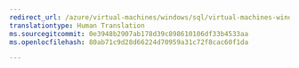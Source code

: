 ```yaml
---
redirect_url: /azure/virtual-machines/windows/sql/virtual-machines-windows-migrate-sql
translationtype: Human Translation
ms.sourcegitcommit: 0e3948b2907ab178d39c898610106df33b4533aa
ms.openlocfilehash: 80ab71c9d28d66224d70959a31c72f8cac60f1da

---
```



<!--HONumber=Jan17_HO2-->


